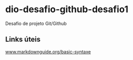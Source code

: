 # dio-desafio-github-desafio1
Desafio de projeto Git/Github
## Links úteis
www.markdownguide.org/basic-syntaxe
